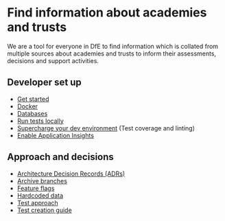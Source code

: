 # Find information about academies and trusts

We are a tool for everyone in DfE to find information which is collated from multiple sources about academies and trusts to inform their assessments, decisions and support activities.

## Developer set up

- [Get started](docs/getting-started.md)
- [Docker](docs/docker.md)
- [Databases](docs/databases.md)
- [Run tests locally](docs/run-tests-locally.md)
- [Supercharge your dev environment](docs/supercharge-your-dev-environment.md) (Test coverage and linting)
- [Enable Application Insights](docs/application-insights.md)

## Approach and decisions

- [Architecture Decision Records (ADRs)](docs/adrs)
- [Archive branches](docs/archive-branches.md)
- [Feature flags](docs/feature-flags.md)
- [Hardcoded data](docs/hardcoded-data.md)
- [Test approach](docs/test-approach.md)
- [Test creation guide](docs/automated-test-creation.md)
